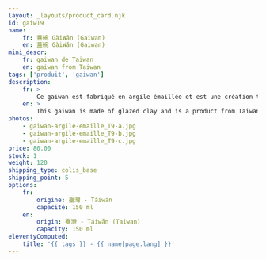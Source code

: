 ```yaml
---
layout: _layouts/product_card.njk
id: gaiwT9
name:
    fr: 蓋碗 GàiWǎn (Gaiwan) 
    en: 蓋碗 GàiWǎn (Gaiwan) 
mini_descr:
    fr: gaiwan de Taïwan
    en: gaiwan from Taiwan
tags: ['produit', 'gaiwan']
description: 
    fr: >
        Ce gaiwan est fabriqué en argile émaillée et est une création taïwanaise. Ses motifs linéaires en relief, associés à un bouton de couvercle en forme de triangle, lui confèrent une esthétique moderne, à la fois élégante et vivante, sans tomber dans la complexité.
    en: >
        This gaiwan is made of glazed clay and is a product from Taiwan. Its embossed linear patterns, combined with a triangular lid handle, give it a modern aesthetic that is both dynamic and refined, without being overly intricate.
photos:
    - gaiwan-argile-emaille_T9-a.jpg
    - gaiwan-argile-emaille_T9-b.jpg
    - gaiwan-argile-emaille_T9-c.jpg
price: 80.00
stock: 1
weight: 120
shipping_type: colis_base
shipping_point: 5
options:
    fr:
        origine: 臺灣 - Táiwān
        capacité: 150 ml
    en:
        origin: 臺灣 - Táiwān (Taiwan)
        capacity: 150 ml
eleventyComputed:
    title: '{{ tags }} - {{ name[page.lang] }}'
---
```

